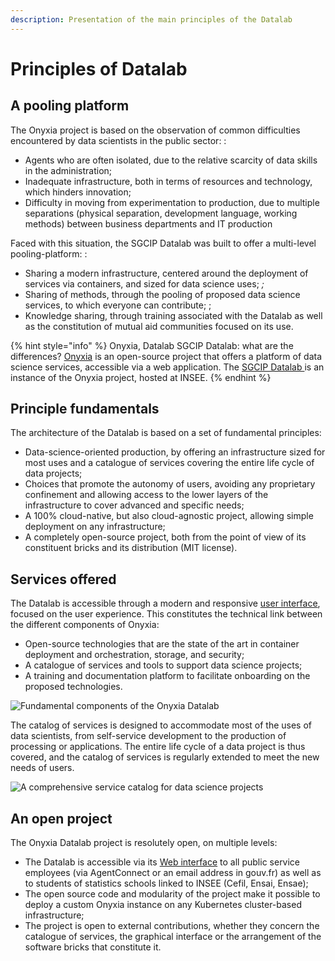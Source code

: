 ```yaml
---
description: Presentation of the main principles of the Datalab
---
```


# Principles of Datalab

## A pooling platform

The Onyxia project is based on the observation of common difficulties encountered by data scientists in the public sector: :

* Agents who are often isolated, due to the relative scarcity of data skills in the administration;
* Inadequate infrastructure, both in terms of resources and technology, which hinders innovation;
* Difficulty in moving from experimentation to production, due to multiple separations (physical separation, development language, working methods) between business departments and IT production

Faced with this situation, the SGCIP Datalab was built to offer a multi-level pooling-platform: :

* Sharing a modern infrastructure, centered around the deployment of services via containers, and sized for data science uses; _;_
* Sharing of methods, through the pooling of proposed data science services, to which everyone can contribute; ;
* Knowledge sharing, through training associated with the Datalab as well as the constitution of mutual aid communities focused on its use.

{% hint style="info" %}
Onyxia, Datalab SGCIP Datalab: what are the differences? [Onyxia](https://github.com/InseeFrLab/onyxia) is an open-source project that offers a platform of data science services, accessible via a web application. The [SGCIP Datalab ](https://onyxia.euw1.prod.sgcip.io/home)is an instance of the Onyxia project, hosted at INSEE.
{% endhint %}

## Principle fundamentals

The architecture of the Datalab is based on a set of fundamental principles:

* Data-science-oriented production, by offering an infrastructure sized for most uses and a catalogue of services covering the entire life cycle of data projects;
* Choices that promote the autonomy of users, avoiding any proprietary confinement and allowing access to the lower layers of the infrastructure to cover advanced and specific needs;
* A 100% cloud-native, but also cloud-agnostic project, allowing simple deployment on any infrastructure;
* A completely open-source project, both from the point of view of its constituent bricks and its distribution (MIT license).

## Services offered

The Datalab is accessible through a modern and responsive [user interface](https://onyxia.euw1.prod.sgcip.io/home), focused on the user experience. This constitutes the technical link between the different components of Onyxia:

* Open-source technologies that are the state of the art in container deployment and orchestration, storage, and security;
* A catalogue of services and tools to support data science projects;
* A training and documentation platform to facilitate onboarding on the proposed technologies.

![Fundamental components of the Onyxia Datalab](<../../.gitbook/assets/Screenshot from 2021-11-12 21-25-15.png>)

The catalog of services is designed to accommodate most of the uses of data scientists, from self-service development to the production of processing or applications. The entire life cycle of a data project is thus covered, and the catalog of services is regularly extended to meet the new needs of users.

![A comprehensive service catalog for data science projects](<../../.gitbook/assets/Screenshot from 2021-11-12 21-25-27.png>)

## An open project

The Onyxia Datalab project is resolutely open, on multiple levels:

* The Datalab is accessible via its [Web interface](https://onyxia.euw1.prod.sgcip.io/home) to all public service employees (via AgentConnect or an email address in gouv.fr) as well as to students of statistics schools linked to INSEE (Cefil, Ensai, Ensae);
* The open source code and modularity of the project make it possible to deploy a custom Onyxia instance on any Kubernetes cluster-based infrastructure;
* The project is open to external contributions, whether they concern the catalogue of services, the graphical interface or the arrangement of the software bricks that constitute it.
